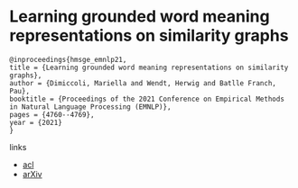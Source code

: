 # Learning grounded word meaning representations on similarity graphs

```
@inproceedings{hmsge_emnlp21,
title = {Learning grounded word meaning representations on similarity graphs},
author = {Dimiccoli, Mariella and Wendt, Herwig and Batlle Franch, Pau},
booktitle = {Proceedings of the 2021 Conference on Empirical Methods in Natural Language Processing (EMNLP)},
pages = {4760--4769},
year = {2021}
}
```

links
- [acl](https://aclanthology.org/2021.emnlp-main.391)
- [arXiv](https://arxiv.org/abs/2109.03084)
